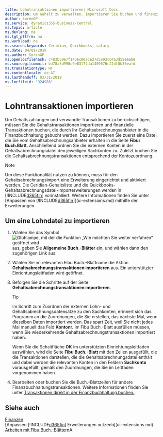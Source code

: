 ```yaml
---
title: Lohntransaktionen importieren| Microsoft Docs
description: Um Gehalt zu verwalten, importieren Sie buchen und finanzieller Transaktionen von Ihrem Gehaltsabrechnungsanbieter auf Sach-, mithilfe einer Gehaltsabrechnungserweiterung wie Ceridian oder Quickbooks.
author: SorenGP
ms.service: dynamics365-business-central
ms.topic: article
ms.devlang: na
ms.tgt_pltfrm: na
ms.workload: na
ms.search.keywords: Ceridian, Quickbooks, salary
ms.date: 04/01/2019
ms.author: SorenGP
ms.openlocfilehash: c483b50e7f1456c06ace27d3893c04a3d59e6ab8
ms.sourcegitcommit: bd78a5d990c9e83174da1409076c22df8b35eafd
ms.translationtype: HT
ms.contentlocale: de-AT
ms.lasthandoff: 03/31/2019
ms.locfileid: "924988"
---
```

# <a name="import-payroll-transactions"></a>Lohntransaktionen importieren
Um Gehaltszahlungen und verwandte Transaktionen zu berücksichtigen, müssen Sie die Gehaltstransaktionen importieren und finanzielle Transaktionen buchen, die durch Ihr Gehaltsabrechnungsanbieter in die Finanzbuchhaltung gebucht werden. Dazu importieren Sie zuerst eine Datei, die Sie vom Gehaltsabrechnungsanbieter erhalten in die Seite **Fibur Buch.Blatt**. Anschließend ordnen Sie die externen Konten in der Gehaltsabrechnungsdatei den jeweiligen Sachkonten zu. Zuletzt buchen Sie die Gehaltsabrechnungstransaktionen entsprechend der Kontozuordnung.

> [!NOTE]  
>   Um diese Funktionalität nutzen zu können, muss für den Gehaltsabrechnungsimport eine Erweiterung eingerichtet und aktiviert werden. Die Ceridian-Gehaltsliste und die Quickbooks-Gehaltsabrechnungsdatei-Importerweiterungen werden in [!INCLUDE[d365fin](includes/d365fin_md.md)] vorinstalliert. Weitere Informationen finden Sie unter [Anpassen von [!INCLUDE[d365fin](includes/d365fin_md.md)]](ui-extensions.md) mithilfe der Erweiterungen .

## <a name="to-import-a-payroll-file"></a>Um eine Lohndatei zu importieren
1. Wählen Sie das Symbol ![Glühlampe, mit der die Funktion „Wie möchten Sie weiter verfahren“ geöffnet wird](media/ui-search/search_small.png "Wie möchten Sie weiter verfahren?") aus, geben Sie **Allgemeine Buch.-Blätter** ein, und wählen dann den zugehörigen Link aus.
2. Wählen Sie im relevanten Fibu Buch.-Blattname die Aktion **Gehaltsabrechnungstransaktionen importieren** aus. Ein unterstützter Einrichtungsleitfaden wird geöffnet.
3. Befolgen Sie die Schritte auf der Seite **Gehaltsabrechnungstransaktionen importieren**.

    > [!TIP]  
    >   Im Schritt zum Zuordnen der externen Lohn- und Gehaltsabrechnungsdatensätze zu den Sachkonten, erinnert sich das Programm an die Zuordnungen, die Sie erstellen, das nächste Mal, wenn dieselben Daten importiert werden. Das spart Zeit, weil Sie nicht jedes Mal manuell das Feld **Kontonr.** im Fibu Buch.-Blatt ausfüllen müssen, wenn Sie wiederkehrende Gehaltsabrechnungstransaktionen importiert haben.   

    Wenn Sie die Schaltfläche **OK** im unterstützten Einrichtungsleitfaden auswählen, wird die Seite **Fibu Buch.-Blatt** mit den Zeilen ausgefüllt, die die Transaktionen darstellen, die die Gehaltsabrechnungsdatei enthält und dabei werden die relevanten Konten in den Feldern **Sachkonto** vorausgefüllt, gemäß den Zuordnungen, die Sie im Leitfaden vorgenommen haben.
4. Bearbeiten oder buchen Sie die Buch.-Blattzeilen für andere Finanzbuchhaltungstransaktionen. Weitere Informationen finden Sie unter [Transaktionen direkt in der Finanzbuchhaltung buchen.](finance-how-post-transactions-directly.md).   

## <a name="see-also"></a>Siehe auch
[Finanzen](finance.md)  
[Anpassen [!INCLUDE[d365fin](includes/d365fin_md.md)] Erweiterungen nutzenb](ui-extensions.md)  
[Arbeiten mit Fibu Buch.-Blättern](ui-work-general-journals.md)A  
